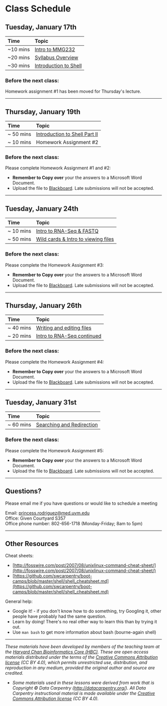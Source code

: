 # Class Schedule 

## Tuesday, January 17th 

| Time |  Topic  | 
|:-----------|:----------|
| ~10 mins |  [Intro to MMG232](../lectures/Lecture1-MMG232-Introduction.pdf) | 
| ~20 mins | [Syllabus Overview](../lectures/MMG232_Syllabus_final.docx)| 
| ~30 mins | [Introduction to Shell](../lessons/01_week1_mmg232.md) | 


### Before the next class:

Homework assignment #1 has been moved for Thursday's lecture. 

***

## Thursday, January 19th 

| Time |  Topic  | 
|:-----------|:----------|
| ~ 50 mins |  [Introduction to Shell Part II ](../lessons/01_week1_part2_mmg232.md) |
| ~ 10 mins |  Homework Assignment #2  |

### Before the next class:

Please complete Homework Assignment #1 and #2:
+ **Remember to Copy over** your the answers to a Microsoft Word Document. 
+ Upload the file to [Blackboard](https://bb.uvm.edu/). Late submissions will not be accepted. 


***

## Tuesday, January 24th 

| Time |  Topic  | 
|:-----------|:----------|
| ~ 10 mins |  [Intro to RNA-Seq & FASTQ](../lectures/Lecture2-MMG232-rnaseq-introduction.pdf) | 
| ~ 50 mins |  [Wild cards & Intro to viewing files](../lessons/02_week2_mmg232_wildcards_shortcuts.md) |

### Before the next class:

Please complete the Homework Assignment #3:
+ **Remember to Copy over** your the answers to a Microsoft Word Document. 
+ Upload the file to [Blackboard](https://bb.uvm.edu/). Late submissions will not be accepted.  

*** 

## Thursday, January 26th 

| Time |  Topic  | 
|:-----------|:----------|
| ~ 40 mins |  [Writing and editing files](../lessons/02_week2_mmg232_writing_files.md) |
| ~ 20 mins |  [Intro to RNA-Seq continued](../lectures/Intro_to_workshop.pdf) | 

### Before the next class:

Please complete the Homework Assignment #4:
+ **Remember to Copy over** your the answers to a Microsoft Word Document. 
+ Upload the file to [Blackboard](https://bb.uvm.edu/). Late submissions will not be accepted.  

***

## Tuesday, January 31st 

| Time |  Topic  | 
|:-----------|:----------|
| ~ 60 mins |  [Searching and Redirection](../lessons/03_week3_mmg232_searching_files.md) |

### Before the next class:

Please complete the Homework Assignment #5:
+ **Remember to Copy over** your the answers to a Microsoft Word Document. 
+ Upload the file to [Blackboard](https://bb.uvm.edu/). Late submissions will not be accepted.  

***

## Questions?
Please email me if you have questions or would like to schedule a meeting  

Email: princess.rodriguez@med.uvm.edu  
Office: Given Courtyard S357  
Office phone number: 802-656-1718 (Monday-Friday; 8am to 5pm)

*** 
## Other Resources

Cheat sheets:
* [http://fosswire.com/post/2007/08/unixlinux-command-cheat-sheet/](http://fosswire.com/post/2007/08/unixlinux-command-cheat-sheet/)
* [https://github.com/swcarpentry/boot-camps/blob/master/shell/shell_cheatsheet.md](https://github.com/swcarpentry/boot-camps/blob/master/shell/shell_cheatsheet.md)

General help:
* Google it! - if you don't know how to do something, try Googling it, other people have probably had the same question.
* Learn by doing! There's no real other way to learn this than by trying it out.
* Use `man bash` to get more information about bash (bourne-again shell)

***
*These materials have been developed by members of the teaching team at the [Harvard Chan Bioinformatics Core (HBC)](http://bioinformatics.sph.harvard.edu/). These are open access materials distributed under the terms of the [Creative Commons Attribution license](https://creativecommons.org/licenses/by/4.0/) (CC BY 4.0), which permits unrestricted use, distribution, and reproduction in any medium, provided the original author and source are credited.*

* *Some materials used in these lessons were derived from work that is Copyright © Data Carpentry (http://datacarpentry.org/). 
All Data Carpentry instructional material is made available under the [Creative Commons Attribution license](https://creativecommons.org/licenses/by/4.0/) (CC BY 4.0).*
